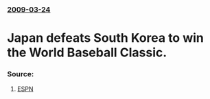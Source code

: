 ### [2009-03-24](/news/2009/03/24/index.md)

#  Japan defeats South Korea to win the World Baseball Classic. 




### Source:

1. [ESPN](http://sports.espn.go.com/extra/baseball/wbbc/boxscore?gameId=290323108&league=WBBC)
